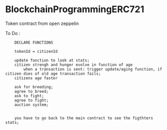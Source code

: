 # BlockchainProgrammingERC721

Token contract from open zeppelin

To Do : 
		
		DECLARE FUNCTIONS

		tokenId = citizenId

		update function to look at stats;
		citizen strengh and hunger evolve in function of age
			when a transaction is sent: trigger update/aging function, if citizen dies of old age transaction fails;
		citizens age faster

		ask for breeding;
		agree to breed;
		ask to fight;
		agree to fight;
		auction system;


		you have to go back to the main contract to see the figthters stats;

		
